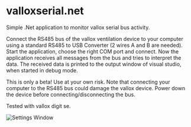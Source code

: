 # valloxserial.net
Simple .Net application to monitor vallox serial bus activity.

Connect the RS485 bus of the vallox ventilation device to your computer
using a standard RS485 to USB Converter (2 wires A and B are needed).
Start the application, choose the right COM port and connect.
Now the application receives all messages from the bus and tries to interpret the data.
The received data is printed to the output window of visual studio, when started in debug mode.

This is only a beta! 
Use at your own risk. Note that connecting your computer to the RS485 bus could
damage the vallox device. Power down the device before connecting/disconnecting the bus.

Tested with vallox digit se.

![Settings Window](https://raw.github.com/windkh/valloxserial.net/blob/master/ValloxSerialNet.png)
